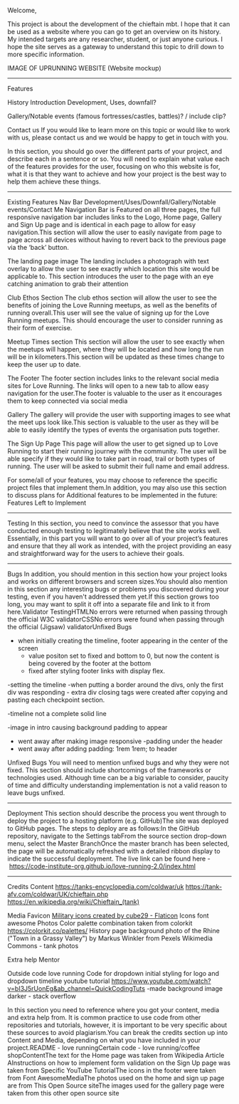 Welcome,

This project is about the development of the chieftain mbt. I hope that it can be used as a website where you can go to get an overview on its history. My intended targets are any researcher, student, or just anyone curious. I hope the site serves as a gateway to understand this topic to drill down to more specific information.

IMAGE OF UPRUNNING WEBSITE (Website mockup)

----------------
Features

History 
  Introduction
  Development, 
  Uses, 
  downfall?

Gallery/Notable events 
(famous fortresses/castles, battles)? / include clip?

Contact us
If you would like to learn more on this topic or would like to work with us, please contact us and we would be happy to get in touch with you.  

In this section, you should go over the different parts of your project, and describe each in a sentence or so. 
You will need to explain what value each of the features provides for the user, focusing on who this website is for, what it is that they want to achieve and how your project is the best way to help them achieve these things.

-----------------------------
Existing Features
Nav Bar 
Development/Uses/Downfall/Gallery/Notable events/Contact Me
Navigation Bar is Featured on all three pages, the full responsive navigation bar includes links to the Logo, Home page, Gallery and Sign Up page and is identical in each page to allow for easy navigation.This section will allow the user to easily navigate from page to page across all devices without having to revert back to the previous page via the ‘back’ button.  

The landing page image 
The landing includes a photograph with text overlay to allow the user to see exactly which location this site would be applicable to. This section introduces the user to the page with an eye catching animation to grab their attention 

Club Ethos Section
The club ethos section will allow the user to see the benefits of joining the Love Running meetups, as well as the benefits of running overall.This user will see the value of signing up for the Love Running meetups. This should encourage the user to consider running as their form of exercise. 

Meetup Times section
This section will allow the user to see exactly when the meetups will happen, where they will be located and how long the run will be in kilometers.This section will be updated as these times change to keep the user up to date. 

The Footer
The footer section includes links to the relevant social media sites for Love Running. The links will open to a new tab to allow easy navigation for the user.The footer is valuable to the user as it encourages them to keep connected via social media 

Gallery
The gallery will provide the user with supporting images to see what the meet ups look like.This section is valuable to the user as they will be able to easily identify the types of events the organisation puts together. 

The Sign Up Page
This page will allow the user to get signed up to Love Running to start their running journey with the community. The user will be able specify if they would like to take part in road, trail or both types of running. The user will be asked to submit their full name and email address. 

For some/all of your features, you may choose to reference the specific project files that implement them.In addition, you may also use this section to discuss plans for 
Additional features to be implemented in the future:
Features Left to Implement 

-----------------------------
Testing
In this section, you need to convince the assessor that you have conducted enough testing to legitimately believe that the site works well. Essentially, in this part you will want to go over all of your project’s features and ensure that they all work as intended, with the project providing an easy and straightforward way for the users to achieve their goals.

-----------------------------
Bugs
In addition, you should mention in this section how your project looks and works on different browsers and screen sizes.You should also mention in this section any interesting bugs or problems you discovered during your testing, even if you haven't addressed them yet.If this section grows too long, you may want to split it off into a separate file and link to it from here.Validator TestingHTMLNo errors were returned when passing through the official W3C validatorCSSNo errors were found when passing through the official (Jigsaw) validatorUnfixed Bugs

- when initially creating the timeline, footer appearing in the center of the screen
  - value positon set to fixed and bottom to 0, but now the content is being covered by the footer at the bottom
  - fixed after styling footer links with display flex.

-setting the timeline
  -when putting a border around the divs, only the first div was responding
    - extra div closing tags were created after copying and pasting each checkpoint section.

-timeline not a complete solid line

-image in intro causing background padding to appear
  - went away after making image responsive
-padding under the header
  - went away after adding padding: 1rem 1rem; to header

Unfixed Bugs
You will need to mention unfixed bugs and why they were not fixed. This section should include shortcomings of the frameworks or technologies used. Although time can be a big variable to consider, paucity of time and difficulty understanding implementation is not a valid reason to leave bugs unfixed.

-----------------------------
Deployment
This section should describe the process you went through to deploy the project to a hosting platform (e.g. GitHub)The site was deployed to GitHub pages. The steps to deploy are as follows:In the GitHub repository, navigate to the Settings tabFrom the source section drop-down menu, select the Master BranchOnce the master branch has been selected, the page will be automatically refreshed with a detailed ribbon display to indicate the successful deployment.
The live link can be found here - https://code-institute-org.github.io/love-running-2.0/index.html

-----------------------------
Credits
Content
  https://tanks-encyclopedia.com/coldwar/uk
  https://tank-afv.com/coldwar/UK/chieftain.php
  https://en.wikipedia.org/wiki/Chieftain_(tank)

Media
Favicon 
<a href="https://www.flaticon.com/free-icons/military" title="military icons">Military icons created by cube29 - Flaticon</a>
Icons font awesome
Photos
Color palette combination taken from colorkit https://colorkit.co/palettes/ 
History page background photo of the Rhine ("Town in a Grassy Valley") by Markus Winkler from Pexels
Wikimedia Commons - tank photos

Extra help
  Mentor

Outside code
  love running
    Code for dropdown 
    initial styling for logo and dropdown
  timeline youtube tutorial https://www.youtube.com/watch?v=bI3J5rUonEg&ab_channel=QuickCodingTuts 
-made background image darker - stack overflow


In this section you need to reference where you got your content, media and extra help from. It is common practice to use code from other repositories and tutorials, however, it is important to be very specific about these sources to avoid plagiarism.You can break the credits section up into Content and Media, depending on what you have included in your project.README - love runningCertain code - love running/coffee shopContentThe text for the Home page was taken from Wikipedia Article AInstructions on how to implement form validation on the Sign Up page was taken from Specific YouTube TutorialThe icons in the footer were taken from Font AwesomeMediaThe photos used on the home and sign up page are from This Open Source siteThe images used for the gallery page were taken from this other open source site